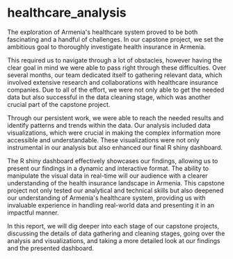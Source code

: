 # healthcare_analysis

The exploration of Armenia's healthcare system proved to be both fascinating and a handful of challenges. In our capstone project, we set the ambitious goal to thoroughly investigate health insurance in Armenia. 

This required us to navigate through a lot of obstacles, however having the clear goal in mind we were able to pass right through these difficulties. Over several months, our team dedicated itself to gathering relevant data, which involved extensive research and collaborations with healthcare insurance companies. Due to all of the effort, we were not only able to get the needed data but also successful in the data cleaning stage, which was another crucial part of the capstone project.

Through our persistent work, we were able to reach the needed results and identify patterns and trends within the data. Our analysis included data visualizations, which were crucial in making the complex information more accessible and understandable. These visualizations were not only instrumental in our analysis but also enhanced our final R shiny dashboard.

The R shiny dashboard effectively showcases our findings, allowing us to present our findings in a dynamic and interactive format. The ability to manipulate the visual data in real-time will our audience with a clearer understanding of the health insurance landscape in Armenia. This capstone project not only tested our analytical and technical skills but also deepened our understanding of Armenia's healthcare system, providing us with invaluable experience in handling real-world data and presenting it in an impactful manner.

In this report, we will dig deeper into each stage of our capstone projects, discussing the details of data gathering and cleaning stages, going over the analysis and visualizations, and taking a more detailed look at our findings and the presented dashboard. 

